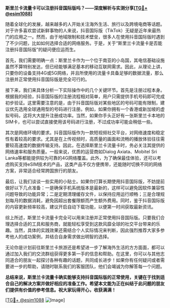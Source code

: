 **斯里兰卡流量卡可以注册抖音国际版吗？——深度解析与实测分享[[TG💪+ @esim1088](https://t.me/s/esim1088)]**

随着全球化的发展，越来越多的人开始关注海外生活、旅行以及跨境电商等话题。对于许多喜欢尝试新鲜事物的人来说，抖音国际版（TikTok）无疑是近年来最热门的应用之一。然而，由于地域限制和技术壁垒，很多人在使用抖音国际版时遇到了不少问题，比如如何选择合适的网络服务。于是，关于“斯里兰卡流量卡是否能注册抖音国际版”的疑问便应运而生。

首先，我们需要明确一点：斯里兰卡作为一个位于南亚的小岛国，其电信基础设施虽然不算特别发达，但已经能够满足基本的移动互联网需求。因此，从理论上讲，只要你的设备支持4G或5G网络，并且所使用的流量卡具备足够的数据流量，那么注册并正常使用抖音国际版是完全可行的。

接下来，我们来具体分析一下实际操作中的几个关键环节。首先是注册过程本身。根据我的经验，抖音国际版的注册流程相对简单，用户只需提供手机号码即可完成初步验证。这里需要注意的是，由于抖音国际版对某些地区的号码可能有限制，建议优先选用全球通用型的号码进行注册。例如，如果你拥有一个香港或新加坡的虚拟号码，这将大大提升注册成功率。当然，如果你手头正好有一张斯里兰卡本地的SIM卡，也可以尝试直接使用该号码进行注册，不过成功率可能会稍低一些。

其次是网络环境的要求。抖音国际版作为一款短视频社交平台，对网络速度和稳定性有着较高的要求。尤其是在上传视频时，高质量的画面和流畅的播放体验往往需要较高速度的数据传输支持。因此，在选择斯里兰卡流量卡时，务必关注其提供的网络速率和服务质量。一般来说，优质的运营商如Dialog Axiata、Mobitel Sri Lanka等都能提供较为可靠的4G网络覆盖。此外，为了确保最佳体验，还可以考虑购买支持eSIM技术的产品，这类产品不仅方便携带，还能随时切换不同的网络方案，非常适合经常跨国旅行的朋友。

最后，让我们谈谈一些实用的小贴士。如果你打算长期使用抖音国际版，不妨提前做好以下几点准备：一是确保手机系统版本是最新的，这样可以避免因软件兼容性问题导致的功能异常；二是定期清理缓存文件，以保持应用运行顺畅；三是合理规划每月的数据消耗，避免因超出套餐限额而产生额外费用。同时，鉴于抖音国际版的内容更新频率较高，建议开启自动下载功能，以便第一时间获取最新资讯。

综上所述，斯里兰卡流量卡完全可以用来注册并正常使用抖音国际版。只要我们合理选择合适的工具和服务商，就能轻松享受到这款风靡全球的社交平台带来的乐趣。当然，具体的实践效果还需结合个人实际情况来判断，因此强烈推荐大家多参考他人的成功案例，并结合自身需求做出明智的选择。

无论你是计划前往斯里兰卡旅游还是希望进一步了解海外生活的方方面面，都可以通过加入我们的交流群组获得更多第一手的信息和帮助。在这里，你可以与其他志同道合的朋友一起探讨各种有趣的话题，共同成长进步！如果你有任何疑问或者需要进一步的帮助，请随时联系我们的客服团队，他们会竭诚为你解答每一个问题。

**总结来说，斯里兰卡流量卡确实能够支持抖音国际版的正常使用，关键在于找到适合自己的解决方案并做好相应的准备工作。希望本文能为正在纠结于此问题的朋友们提供有价值的参考信息。祝大家玩得开心，收获满满！**

[[TG💪+ @esim1088](https://t.me/s/esim1088) ![Image](https://i.postimg.cc/4NQfJmqS/Snipaste-2025-05-13-00-14-12.png)]